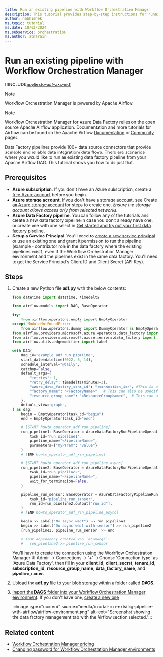 ```yaml
---
title: Run an existing pipeline with Workflow Orchestration Manager
description: This tutorial provides step-by-step instructions for running an existing pipeline with Workflow Orchestration Manager in Azure Data Factory.
author: nabhishek
ms.topic: tutorial
ms.date: 10/03/2024
ms.subservice: orchestration
ms.author: abnarain
---
```



# Run an existing pipeline with Workflow Orchestration Manager

[!INCLUDE[appliesto-adf-xxx-md](includes/appliesto-adf-xxx-md.md)]

> [!NOTE]
> Workflow Orchestration Manager is powered by Apache Airflow.

> [!NOTE]
> Workflow Orchestration Manager for Azure Data Factory relies on the open source Apache Airflow application. Documentation and more tutorials for Airflow can be found on the Apache Airflow [Documentation](https://airflow.apache.org/docs/) or [Community](https://airflow.apache.org/community/) pages.

Data Factory pipelines provide 100+ data source connectors that provide scalable and reliable data integration/ data flows. There are scenarios where you would like to run an existing data factory pipeline from your Apache Airflow DAG.  This tutorial shows you how to do just that.

## Prerequisites

* **Azure subscription**. If you don't have an Azure subscription, create a [free Azure account](https://azure.microsoft.com/pricing/purchase-options/azure-account?cid=msft_learn) before you begin.
* **Azure storage account**. If you don't have a storage account, see [Create an Azure storage account](../storage/common/storage-account-create.md?tabs=azure-portal) for steps to create one. *Ensure the storage account allows access only from selected networks.*
* **Azure Data Factory pipeline**. You can follow any of the tutorials and create a new data factory pipeline in case you don't already have one, or create one with one select in [Get started and try out your first data factory pipeline](quickstart-get-started.md).
* **Setup a Service Principal**. You'll need to [create a new service principal](../active-directory/develop/howto-create-service-principal-portal.md) or use an existing one and grant it permission to run the pipeline (example - contributor role in the data factory where the existing pipelines exist), even if the Workflow Orchestration Manager environment and the pipelines exist in the same data factory. You'll need to get the Service Principal’s Client ID and Client Secret (API Key).

## Steps

1. Create a new Python file **adf.py** with the below contents:
   ```python
   from datetime import datetime, timedelta

   from airflow.models import DAG, BaseOperator

   try:
       from airflow.operators.empty import EmptyOperator
   except ModuleNotFoundError:
       from airflow.operators.dummy import DummyOperator as EmptyOperator  # type: ignore
   from airflow.providers.microsoft.azure.operators.data_factory import AzureDataFactoryRunPipelineOperator
   from airflow.providers.microsoft.azure.sensors.data_factory import AzureDataFactoryPipelineRunStatusSensor
   from airflow.utils.edgemodifier import Label

   with DAG(
       dag_id="example_adf_run_pipeline",
       start_date=datetime(2022, 5, 14),
       schedule_interval="@daily",
       catchup=False,
       default_args={
           "retries": 1,
           "retry_delay": timedelta(minutes=3),
           "azure_data_factory_conn_id": "<connection_id>", #This is a connection created on Airflow UI
           "factory_name": "<FactoryName>",  # This can also be specified in the ADF connection.
           "resource_group_name": "<ResourceGroupName>",  # This can also be specified in the ADF connection.
       },
       default_view="graph",
   ) as dag:
       begin = EmptyOperator(task_id="begin")
       end = EmptyOperator(task_id="end")

       # [START howto_operator_adf_run_pipeline]
       run_pipeline1: BaseOperator = AzureDataFactoryRunPipelineOperator(
           task_id="run_pipeline1",
           pipeline_name="<PipelineName>",
           parameters={"myParam": "value"},
       )
       # [END howto_operator_adf_run_pipeline]

       # [START howto_operator_adf_run_pipeline_async]
       run_pipeline2: BaseOperator = AzureDataFactoryRunPipelineOperator(
           task_id="run_pipeline2",
           pipeline_name="<PipelineName>",
           wait_for_termination=False,
       )

       pipeline_run_sensor: BaseOperator = AzureDataFactoryPipelineRunStatusSensor(
           task_id="pipeline_run_sensor",
           run_id=run_pipeline2.output["run_id"],
       )
       # [END howto_operator_adf_run_pipeline_async]

       begin >> Label("No async wait") >> run_pipeline1
       begin >> Label("Do async wait with sensor") >> run_pipeline2
       [run_pipeline1, pipeline_run_sensor] >> end

       # Task dependency created via `XComArgs`:
       #   run_pipeline2 >> pipeline_run_sensor
    ```

    You'll have to create the connection using the Workflow Orchestration Manager UI Admin -> Connections -> '+' -> Choose 'Connection type' as 'Azure Data Factory',  then fill in your **client_id**, **client_secret**, **tenant_id**, **subscription_id**, **resource_group_name**, **data_factory_name**, and **pipeline_name**.

1. Upload the **adf.py** file to your blob storage within a folder called **DAGS**.
1. [Import the **DAGS** folder into your Workflow Orchestration Manager environment](./how-does-workflow-orchestration-manager-work.md#import-dags).  If you don't have one, [create a new one](./how-does-workflow-orchestration-manager-work.md#create-a-workflow-orchestration-manager-environment)

   :::image type="content" source="media/tutorial-run-existing-pipeline-with-airflow/airflow-environment.png" alt-text="Screenshot showing the data factory management tab with the Airflow section selected.":::

## Related content

- [Workflow Orchestration Manager pricing](airflow-pricing.md)
- [Changing password for Workflow Orchestration Manager environments](password-change-airflow.md)
